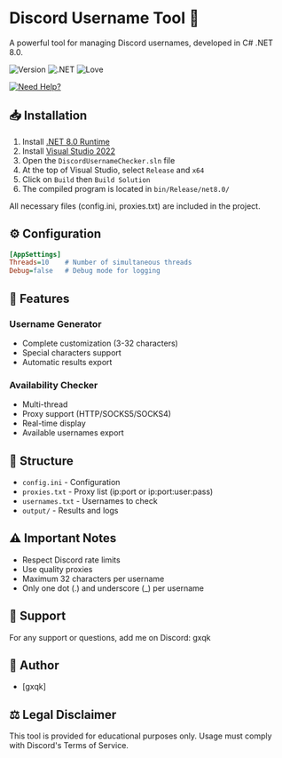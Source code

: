 # Discord Username Tool 🚀

A powerful tool for managing Discord usernames, developed in C# .NET 8.0.

![Version](https://img.shields.io/badge/version-1.0-blue)
![.NET](https://img.shields.io/badge/.NET-8.0-purple)
![Love](https://img.shields.io/badge/Coded%20with-❤-red)

[![Need Help?](https://img.shields.io/badge/Need%20Help%3F-Click%20Here-orange)](#-support)

## 📥 Installation

1. Install [.NET 8.0 Runtime](https://dotnet.microsoft.com/download/dotnet/8.0/runtime)
2. Install [Visual Studio 2022](https://visualstudio.microsoft.com/vs/)
3. Open the `DiscordUsernameChecker.sln` file
4. At the top of Visual Studio, select `Release` and `x64`
5. Click on `Build` then `Build Solution`
6. The compiled program is located in `bin/Release/net8.0/`

All necessary files (config.ini, proxies.txt) are included in the project.

## ⚙️ Configuration

```ini
[AppSettings]
Threads=10    # Number of simultaneous threads
Debug=false   # Debug mode for logging
```

## 📁 Features

### Username Generator
- Complete customization (3-32 characters)
- Special characters support
- Automatic results export

### Availability Checker
- Multi-thread
- Proxy support (HTTP/SOCKS5/SOCKS4)
- Real-time display
- Available usernames export

## 📁 Structure

- `config.ini` - Configuration
- `proxies.txt` - Proxy list (ip:port or ip:port:user:pass)
- `usernames.txt` - Usernames to check
- `output/` - Results and logs

## ⚠️ Important Notes

- Respect Discord rate limits
- Use quality proxies
- Maximum 32 characters per username
- Only one dot (.) and underscore (_) per username

## 💬 Support
For any support or questions, add me on Discord: gxqk

## 🤝 Author
- [gxqk]

## ⚖️ Legal Disclaimer
This tool is provided for educational purposes only. Usage must comply with Discord's Terms of Service.
